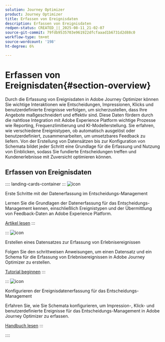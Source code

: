 ```yaml
---
solution: Journey Optimizer
product: Journey Optimizer
title: Erfassen von Ereignisdaten
description: Erfassen von Ereignisdaten
redpen-status: CREATED_||_2025-08-11_21-02-07
source-git-commit: 79fdb9535703e961922dfcfaaad1b6731d2d88c0
workflow-type: tm+mt
source-wordcount: '198'
ht-degree: 6%

---
```



# Erfassen von Ereignisdaten{#section-overview}

Durch die Erfassung von Ereignisdaten in Adobe Journey Optimizer können Sie wichtige Interaktionen wie Entscheidungen, Impressionen, Klicks und benutzerdefinierte Ereignisse verfolgen, um sicherzustellen, dass Ihre Angebote maßgeschneidert und effektiv sind. Diese Daten fördern durch die nahtlose Integration mit Adobe Experience Platform wichtige Prozesse wie Reporting, Frequenzlimitierung und KI-Modellerstellung. Sie erfahren, wie verschiedene Ereignistypen, ob automatisch ausgelöst oder benutzerdefiniert, zusammenarbeiten, um umsetzbares Feedback zu liefern. Von der Erstellung von Datensätzen bis zur Konfiguration von Schemata bildet jeder Schritt eine Grundlage für die Erfassung und Nutzung von Einblicken, sodass Sie fundierte Entscheidungen treffen und Kundenerlebnisse mit Zuversicht optimieren können.

## Erfassen von Ereignisdaten

:::: landing-cards-container
:::
![icon](https://cdn.experienceleague.adobe.com/icons/book.svg?lang=de)

Erste Schritte mit der Datenerfassung im Entscheidungs-Management

Lernen Sie die Grundlagen der Datenerfassung für das Entscheidungs-Management kennen, einschließlich Ereignistypen und der Übermittlung von Feedback-Daten an Adobe Experience Platform.

[Artikel lesen](../using/offers/data-collection/data-collection.md)
:::

:::
![icon](https://cdn.experienceleague.adobe.com/icons/circle-play.svg?lang=de)

Erstellen eines Datensatzes zur Erfassung von Erlebnisereignissen

Folgen Sie den schrittweisen Anweisungen, um einen Datensatz und ein Schema für die Erfassung von Erlebnisereignissen in Adobe Journey Optimizer zu erstellen.

[Tutorial beginnen](../using/offers/data-collection/create-dataset.md)
:::

:::
![icon](https://cdn.experienceleague.adobe.com/icons/gear.svg?lang=de)

Konfigurieren der Ereignisdatenerfassung für das Entscheidungs-Management

Erfahren Sie, wie Sie Schemata konfigurieren, um Impression-, Klick- und benutzerdefinierte Ereignisse für das Entscheidungs-Management in Adobe Journey Optimizer zu erfassen.

[Handbuch lesen](../using/offers/data-collection/schema-requirement.md)
:::

::::

